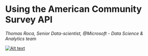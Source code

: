 # Using the American Community Survey API

*Thomas Roca, Senior Data-scientist, @Microsoft - Data Science & Analytics team*



[![Alt text](https://img.youtube.com/vi/f-3SnPA6IHo/0.jpg)](https://www.youtube.com/watch?v=f-3SnPA6IHo)
